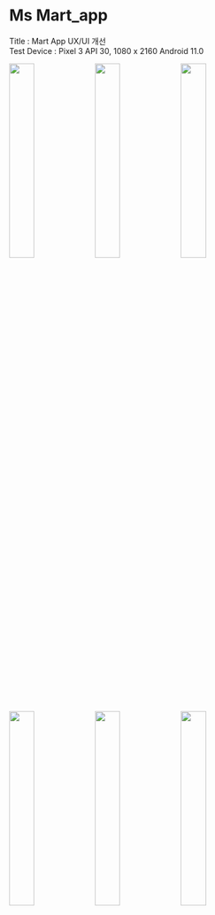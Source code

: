 # Ms Mart_app

Title : Mart App UX/UI 개선 <br>
Test Device : Pixel 3 API 30, 1080 x 2160 Android 11.0



<p>
  <img src="https://user-images.githubusercontent.com/46181173/120733422-1eba0700-c522-11eb-8acf-7248ab993e9b.png" width=30%>
  <img src="https://user-images.githubusercontent.com/46181173/120733820-cd5e4780-c522-11eb-9ea9-56c500459c99.png" width=30%>
  <img src="https://user-images.githubusercontent.com/46181173/120733827-cf280b00-c522-11eb-97cb-5ae9b84057c9.png" width=30%>
  <img src="https://user-images.githubusercontent.com/46181173/120196229-8fc79900-c25a-11eb-9282-5d23918a6073.png" width=30%>
  <img src="https://user-images.githubusercontent.com/46181173/120733830-cf280b00-c522-11eb-81cf-a88b4964c6ba.png" width=30%>
  <img src="https://user-images.githubusercontent.com/46181173/120733433-224d8e00-c522-11eb-99d3-3e5d883516c9.png" width=30%>
  
  
</p>
